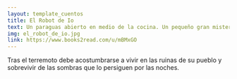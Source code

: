 ```yaml
---
layout: template_cuentos
title: El Robot de Io
text: Un paraguas abierto en medio de la cocina. Un pequeño gran misterio para una imaginación muy fértil.
img: el_robot_de_io.jpg
link: https://www.books2read.com/u/mBMxGO
---
```


Tras el terremoto debe acostumbrarse a vivir en las ruinas de su pueblo y sobrevivir de las sombras que lo persiguen por las noches.
